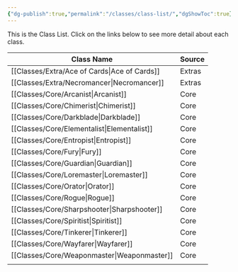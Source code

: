 ```yaml
---
{"dg-publish":true,"permalink":"/classes/class-list/","dgShowToc":true}
---
```


This is the Class List. Click on the links below to see more detail about each class.

| Class Name       | Source |
| ---------------- | ------ |
| [[Classes/Extra/Ace of Cards\|Ace of Cards]] | Extras |
| [[Classes/Extra/Necromancer\|Necromancer]]  | Extras |
| [[Classes/Core/Arcanist\|Arcanist]]     | Core   |
| [[Classes/Core/Chimerist\|Chimerist]]    | Core   |
| [[Classes/Core/Darkblade\|Darkblade]]    | Core   |
| [[Classes/Core/Elementalist\|Elementalist]] | Core   |
| [[Classes/Core/Entropist\|Entropist]]    | Core   |
| [[Classes/Core/Fury\|Fury]]         | Core   |
| [[Classes/Core/Guardian\|Guardian]]     | Core   |
| [[Classes/Core/Loremaster\|Loremaster]]   | Core   |
| [[Classes/Core/Orator\|Orator]]       | Core   |
| [[Classes/Core/Rogue\|Rogue]]        | Core   |
| [[Classes/Core/Sharpshooter\|Sharpshooter]] | Core   |
| [[Classes/Core/Spiritist\|Spiritist]]    | Core   |
| [[Classes/Core/Tinkerer\|Tinkerer]]     | Core   |
| [[Classes/Core/Wayfarer\|Wayfarer]]     | Core   |
| [[Classes/Core/Weaponmaster\|Weaponmaster]] | Core   |
|                  |        |
